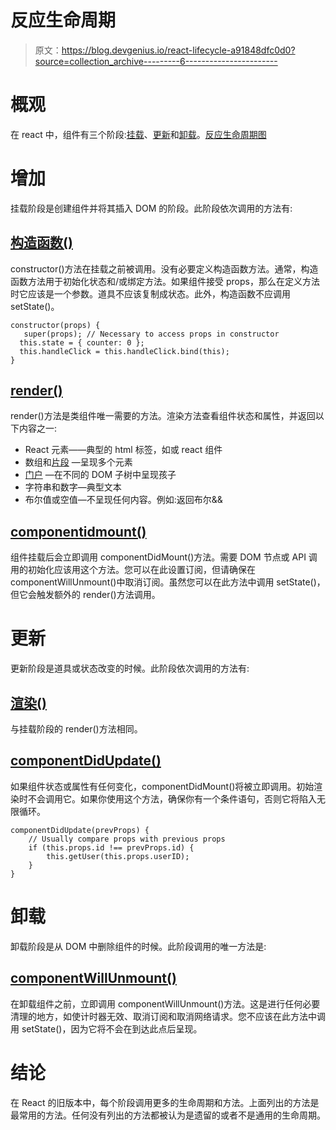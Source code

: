 # 反应生命周期

> 原文：<https://blog.devgenius.io/react-lifecycle-a91848dfc0d0?source=collection_archive---------6----------------------->

# 概观

在 react 中，组件有三个阶段:[挂载](https://reactjs.org/docs/react-component.html#mounting)、[更新](https://reactjs.org/docs/react-component.html#updating)和[卸载](https://reactjs.org/docs/react-component.html#unmounting)。[反应生命周期图](https://projects.wojtekmaj.pl/react-lifecycle-methods-diagram/)

# 增加

挂载阶段是创建组件并将其插入 DOM 的阶段。此阶段依次调用的方法有:

## [构造函数()](https://reactjs.org/docs/react-component.html#constructor)

constructor()方法在挂载之前被调用。没有必要定义构造函数方法。通常，构造函数方法用于初始化状态和/或绑定方法。如果组件接受 props，那么在定义方法时它应该是一个参数。道具不应该复制成状态。此外，构造函数不应调用 setState()。

```
constructor(props) {
   super(props); // Necessary to access props in constructor
  this.state = { counter: 0 };
  this.handleClick = this.handleClick.bind(this);
}
```

## [render()](https://reactjs.org/docs/react-component.html#render)

render()方法是类组件唯一需要的方法。渲染方法查看组件状态和属性，并返回以下内容之一:

*   React 元素——典型的 html 标签，如或 react 组件
*   数组和[片段](https://reactjs.org/docs/fragments.html) —呈现多个元素
*   [门户](https://reactjs.org/docs/portals.html) —在不同的 DOM 子树中呈现孩子
*   字符串和数字—典型文本
*   布尔值或空值—不呈现任何内容。例如:返回布尔&&

## [componentidmount()](https://reactjs.org/docs/react-component.html#componentdidmount)

组件挂载后会立即调用 componentDidMount()方法。需要 DOM 节点或 API 调用的初始化应该用这个方法。您可以在此设置订阅，但请确保在 componentWillUnmount()中取消订阅。虽然您可以在此方法中调用 setState()，但它会触发额外的 render()方法调用。

# 更新

更新阶段是道具或状态改变的时候。此阶段依次调用的方法有:

## [渲染()](https://reactjs.org/docs/react-component.html#render)

与挂载阶段的 render()方法相同。

## [componentDidUpdate()](https://reactjs.org/docs/react-component.html#componentdidupdate)

如果组件状态或属性有任何变化，componentDidMount()将被立即调用。初始渲染时不会调用它。如果你使用这个方法，确保你有一个条件语句，否则它将陷入无限循环。

```
componentDidUpdate(prevProps) {
    // Usually compare props with previous props
    if (this.props.id !== prevProps.id) {
        this.getUser(this.props.userID);
    }
}
```

# 卸载

卸载阶段是从 DOM 中删除组件的时候。此阶段调用的唯一方法是:

## [componentWillUnmount()](https://reactjs.org/docs/react-component.html#componentwillunmount)

在卸载组件之前，立即调用 componentWillUnmount()方法。这是进行任何必要清理的地方，如使计时器无效、取消订阅和取消网络请求。您不应该在此方法中调用 setState()，因为它将不会在到达此点后呈现。

# 结论

在 React 的旧版本中，每个阶段调用更多的生命周期和方法。上面列出的方法是最常用的方法。任何没有列出的方法都被认为是遗留的或者不是通用的生命周期。